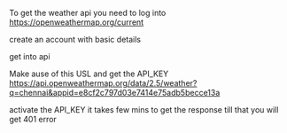 To get the weather api you need to log into https://openweathermap.org/current

create an account with basic details

get into api 

Make ause of this USL and get the API_KEY  https://api.openweathermap.org/data/2.5/weather?q=chennai&appid=e8cf2c797d03e7414e75adb5becce13a


activate the API_KEY it takes few mins to get the response till that you will get 401 error 
